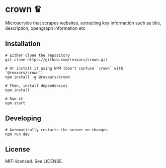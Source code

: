 # crown ♛

Microservice that scrapes websites, extracting key information such as title, description, opengraph information etc

## Installation

```
# Either clone the repository
git clone https://github.com/rexxars/crown.git

# Or install it using NPM (don't confuse `crown` with `@rexxars/crown`)
npm install -g @rexxars/crown

# Then, install dependencies
npm install

# Run it
npm start
```

## Developing

```
# Automatically restarts the server on changes
npm run dev
```

## License

MIT-licensed. See LICENSE.
